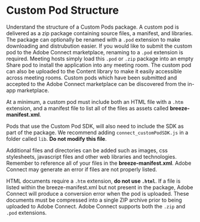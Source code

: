 # Custom Pod Structure
Understand the structure of a Custom Pods package.
A custom pod is delivered as a zip package containing source files, a manifest, and libraries. The package can optionally be renamed with a `.pod` extension to make downloading and distrubution easier. If you would like to submit the custom pod to the Adobe Connect marketplace, renaming to a `.pod` extension is required. Meeting hosts simply load this `.pod` or `.zip` package into an empty Share pod to install the application into any meeting room. The custom pod can also be uploaded to the Content library to make it easily accessible across meeting rooms. Custom pods which have been submitted and accepted to the Adobe Connect marketplace can be discovered from the in-app marketplace. 

At a minimum, a custom pod must include both an HTML file with a `.htm` extension, and a manifest file to list all of the files as assets called **breeze-manifest.xml**. 

Pods that use the Custom Pod SDK, will also need to include the SDK as part of the package. We recommend adding `connect_customPodSDK.js` in a folder called `lib`. **Do not modify this file**. 

Additional files and directories can be added such as images, css stylesheets, javascript files and other web libraries and technologies. Remember to reference all of your files in the **breeze-manifest.xml**. Adobe Connect may generate an error if files are not properly listed. 

HTML documents require a `.htm` extension, **do not use `.html`**. If a file is listed within the breeze-manifest.xml but not present in the package, Adobe Connect will produce a conversion error when the pod is uploaded. These documents must be compressed into a single ZIP archive prior to being uploaded to Adobe Connect. Adobe Connect supports both the `.zip` and `.pod` extensions.
